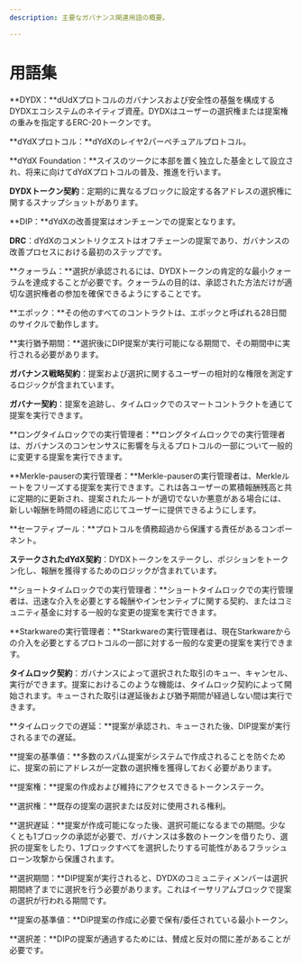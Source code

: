 ```yaml
---
description: 主要なガバナンス関連用語の概要。

---
```


# 用語集

**DYDX：**dUdXプロトコルのガバナンスおよび安全性の基盤を構成するDYDXエコシステムのネイティブ資産。DYDXはユーザーの選択権または提案権の重みを指定するERC-20トークンです。

**dYdXプロトコル：**dYdXのレイヤ2パーペチュアルプロトコル。

**dYdX Foundation：**スイスのツークに本部を置く独立した基金として設立され、将来に向けてdYdXプロトコルの普及、推進を行います。

**DYDXトークン契約**：定期的に異なるブロックに設定する各アドレスの選択権に関するスナップショットがあります。

**DIP：**dYdXの改善提案はオンチェーンでの提案となります。

**DRC**：dYdXのコメントリクエストはオフチェーンの提案であり、ガバナンスの改善プロセスにおける最初のステップです。

**クォーラム：**選択が承認されるには、DYDXトークンの肯定的な最小クォーラムを達成することが必要です。クォーラムの目的は、承認された方法だけが適切な選択権者の参加を確保できるようにすることです。

**エポック：**その他のすべてのコントラクトは、エポックと呼ばれる28日間のサイクルで動作します。

**実行猶予期間：**選択後にDIP提案が実行可能になる期間で、その期間中に実行される必要があります。

**ガバナンス戦略契約**：提案および選択に関するユーザーの相対的な権限を測定するロジックが含まれています。

**ガバナー契約**：提案を追跡し、タイムロックでのスマートコントラクトを通じて提案を実行できます。

**ロングタイムロックでの実行管理者：**ロングタイムロックでの実行管理者は、ガバナンスのコンセンサスに影響を与えるプロトコルの一部について一般的に変更する提案を実行できます。

**Merkle-pauserの実行管理者：**Merkle-pauserの実行管理者は、Merkleルートをフリーズする提案を実行できます。これは各ユーザーの累積報酬残高と共に定期的に更新され、提案されたルートが適切でないか悪意がある場合には、新しい報酬を時間の経過に応じてユーザーに提供できるようにします。

**セーフティプール：**プロトコルを債務超過から保護する責任があるコンポーネント。

**ステークされたdYdX契約**：DYDXトークンをステークし、ポジションをトークン化し、報酬を獲得するためのロジックが含まれています。

**ショートタイムロックでの実行管理者：**ショートタイムロックでの実行管理者は、迅速な介入を必要とする報酬やインセンティブに関する契約、またはコミュニティ基金に対する一般的な変更の提案を実行できます。

**Starkwareの実行管理者：**Starkwareの実行管理者は、現在Starkwareからの介入を必要とするプロトコルの一部に対する一般的な変更の提案を実行できます。

**タイムロック契約**：ガバナンスによって選択された取引のキュー、キャンセル、実行ができます。提案におけるこのような機能は、タイムロック契約によって開始されます。キューされた取引は遅延後および猶予期間が経過しない間は実行できます。

**タイムロックでの遅延：**提案が承認され、キューされた後、DIP提案が実行されるまでの遅延。

**提案の基準値：**多数のスパム提案がシステムで作成されることを防ぐために、提案の前にアドレスが一定数の選択権を獲得しておく必要があります。

**提案権：**提案の作成および維持にアクセスできるトークンステーク。

**選択権：**既存の提案の選択または反対に使用される権利。

**選択遅延：**提案が作成可能になった後、選択可能になるまでの期間。少なくとも1ブロックの承認が必要で、ガバナンスは多数のトークンを借りたり、選択の提案をしたり、1ブロックすべてを選択したりする可能性があるフラッシュローン攻撃から保護されます。

**選択期間：**DIP提案が実行されると、DYDXのコミュニティメンバーは選択期間終了までに選択を行う必要があります。これはイーサリアムブロックで提案の選択が行われる期間です。

**提案の基準値：**DIP提案の作成に必要で保有/委任されている最小トークン。

**選択差：**DIPの提案が通過するためには、賛成と反対の間に差があることが必要です。

